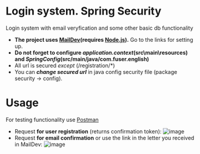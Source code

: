 # Login system. Spring Security
Login system with email veryfication and some other basic db functionality

- **The project uses [MailDev](https://github.com/maildev/maildev)(requires [Node.js](https://nodejs.org/en/)).** Go to the links for setting up.  
- **Do not forget to configure _application.context_(src\main\resources) and _SpringConfig_(src/main/java/com.fuser.english)**  
- All url is secured _except_ (/registration/*)  
- You can **_change secured url_** in java config security file (package security -> config).


# Usage
For testing functionality use [Postman](https://go.postman.co/build)
- Request **for user registration** (returns confirmation token):    ![image](https://user-images.githubusercontent.com/43929105/124457765-d85ffe00-dd94-11eb-83c2-3ed8d8d05250.png)
- Request **for email confirmation** or use the link in the letter you received in MailDev:    ![image](https://user-images.githubusercontent.com/43929105/124458086-40aedf80-dd95-11eb-81e0-7f019b40d3a2.png)
